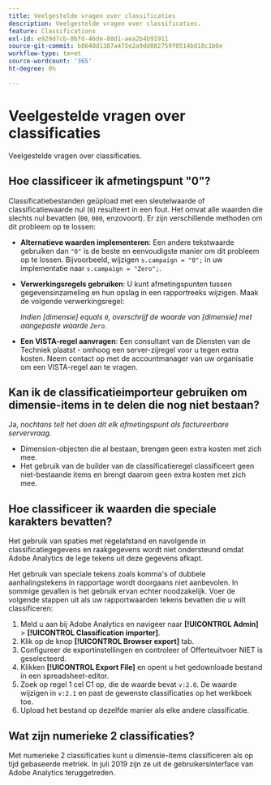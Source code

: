 ```yaml
---
title: Veelgestelde vragen over classificaties
description: Veelgestelde vragen over classificaties.
feature: Classifications
exl-id: e929d7cb-0bfd-46de-88d1-aea2b4b91911
source-git-commit: b8640d1387a475e2a9dd082759f0514bd18c1b6e
workflow-type: tm+mt
source-wordcount: '365'
ht-degree: 0%

---
```


# Veelgestelde vragen over classificaties

Veelgestelde vragen over classificaties.

## Hoe classificeer ik afmetingspunt &quot;0&quot;?

Classificatiebestanden geüpload met een sleutelwaarde of classificatiewaarde nul (`0`) resulteert in een fout. Het omvat alle waarden die slechts nul bevatten (`00`, `000`, enzovoort). Er zijn verschillende methoden om dit probleem op te lossen:

* **Alternatieve waarden implementeren**: Een andere tekstwaarde gebruiken dan `"0"` is de beste en eenvoudigste manier om dit probleem op te lossen. Bijvoorbeeld, wijzigen `s.campaign = "0";` in uw implementatie naar `s.campaign = "Zero";`.

* **Verwerkingsregels gebruiken**: U kunt afmetingspunten tussen gegevensinzameling en hun opslag in een rapportreeks wijzigen. Maak de volgende verwerkingsregel:

   *Indien [dimensie] equals `0`, overschrijf de waarde van [dimensie] met aangepaste waarde `Zero`.*

* **Een VISTA-regel aanvragen**: Een consultant van de Diensten van de Techniek plaatst - omhoog een server-zijregel voor u tegen extra kosten. Neem contact op met de accountmanager van uw organisatie om een VISTA-regel aan te vragen.

## Kan ik de classificatieimporteur gebruiken om dimensie-items in te delen die nog niet bestaan?

Ja, *nochtans telt het doen dit elk afmetingspunt als factureerbare servervraag.*

* Dimension-objecten die al bestaan, brengen geen extra kosten met zich mee.
* Het gebruik van de builder van de classificatieregel classificeert geen niet-bestaande items en brengt daarom geen extra kosten met zich mee.

## Hoe classificeer ik waarden die speciale karakters bevatten?

Het gebruik van spaties met regelafstand en navolgende in classificatiegegevens en raakgegevens wordt niet ondersteund omdat Adobe Analytics de lege tekens uit deze gegevens afkapt.

Het gebruik van speciale tekens zoals komma&#39;s of dubbele aanhalingstekens in rapportage wordt doorgaans niet aanbevolen. In sommige gevallen is het gebruik ervan echter noodzakelijk. Voer de volgende stappen uit als uw rapportwaarden tekens bevatten die u wilt classificeren:

1. Meld u aan bij Adobe Analytics en navigeer naar **[!UICONTROL Admin]** > **[!UICONTROL Classification importer]**.
2. Klik op de knop **[!UICONTROL Browser export]** tab.
3. Configureer de exportinstellingen en controleer of Offerteuitvoer NIET is geselecteerd.
4. Klikken **[!UICONTROL Export File]** en opent u het gedownloade bestand in een spreadsheet-editor.
5. Zoek op regel 1 cel C1 op, die de waarde bevat `v:2.0`. De waarde wijzigen in `v:2.1` en past de gewenste classificaties op het werkboek toe.
6. Upload het bestand op dezelfde manier als elke andere classificatie.

## Wat zijn numerieke 2 classificaties?

Met numerieke 2 classificaties kunt u dimensie-items classificeren als op tijd gebaseerde metriek. In juli 2019 zijn ze uit de gebruikersinterface van Adobe Analytics teruggetreden.
